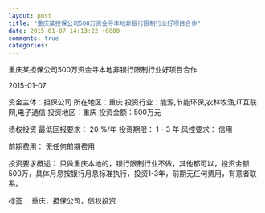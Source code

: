 ```yaml
---
layout: post
title: "重庆某担保公司500万资金寻本地非银行限制行业好项目合作"
date: 2015-01-07 14:13:22 +0800
comments: true
categories: 
---
```

重庆某担保公司500万资金寻本地非银行限制行业好项目合作



2015-01-07

资金主体：担保公司
所在地区：重庆
投资行业：能源,节能环保,农林牧渔,IT互联网,电子通信
投资地区：重庆
投资金额：500万元

债权投资
最低回报要求：
                            20 %/年
                                                                                投资期限：
                            1 - 3 年
                                                                                                                                        风控要求：
                            信用

前期费用：
无任何前期费用

投资要求概述：
只做重庆本地的，银行限制行业不做，其他都可以，投资金额500万，具体月息按银行月息标准执行，投资1-3年，前期无任何费用，有意者联系。

标签：
重庆，担保公司，债权投资


